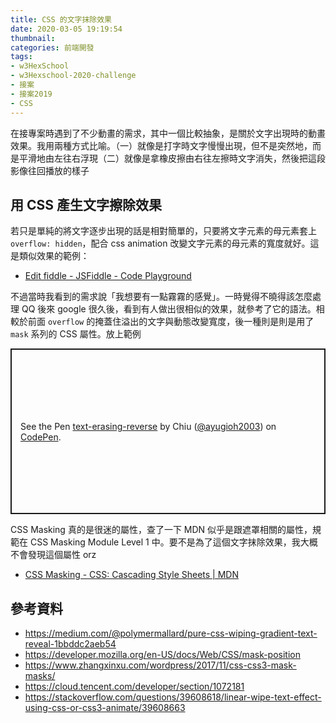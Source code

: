 ```yaml
---
title: CSS 的文字抹除效果
date: 2020-03-05 19:19:54
thumbnail:
categories: 前端開發
tags:
- w3HexSchool
- w3Hexschool-2020-challenge
- 接案
- 接案2019
- CSS
---
```


在接專案時遇到了不少動畫的需求，其中一個比較抽象，是關於文字出現時的動畫效果。我用兩種方式比喻。（一）就像是打字時文字慢慢出現，但不是突然地，而是平滑地由左往右浮現（二）就像是拿橡皮擦由右往左擦時文字消失，然後把這段影像往回播放的樣子

<!-- more -->

## 用 CSS 產生文字擦除效果

若只是單純的將文字逐步出現的話是相對簡單的，只要將文字元素的母元素套上 `overflow: hidden`，配合 css animation 改變文字元素的母元素的寬度就好。這是類似效果的範例：
* [Edit fiddle - JSFiddle - Code Playground](http://jsfiddle.net/4srtxofg/)

不過當時我看到的需求說「我想要有一點霧霧的感覺」。一時覺得不曉得該怎麼處理 QQ 後來 google 很久後，看到有人做出很相似的效果，就參考了它的語法。相較於前面 `overflow` 的掩蓋住溢出的文字與動態改變寬度，後一種則是則是用了 `mask` 系列的 CSS 屬性。放上範例

<p class="codepen" data-height="265" data-theme-id="light" data-default-tab="css,result" data-user="ayugioh2003" data-slug-hash="oNXGoMp" style="height: 265px; box-sizing: border-box; display: flex; align-items: center; justify-content: center; border: 2px solid; margin: 1em 0; padding: 1em;" data-pen-title="text-erasing-reverse">
  <span>See the Pen <a href="https://codepen.io/ayugioh2003/pen/oNXGoMp">
  text-erasing-reverse</a> by Chiu (<a href="https://codepen.io/ayugioh2003">@ayugioh2003</a>)
  on <a href="https://codepen.io">CodePen</a>.</span>
</p>
<script async src="https://static.codepen.io/assets/embed/ei.js"></script>

CSS Masking 真的是很迷的屬性，查了一下 MDN 似乎是跟遮罩相關的屬性，規範在 CSS Masking Module Level 1 中。要不是為了這個文字抹除效果，我大概不會發現這個屬性 orz
* [CSS Masking - CSS: Cascading Style Sheets | MDN](https://developer.mozilla.org/en-US/docs/Web/CSS/CSS_Masking)

## 參考資料
* https://medium.com/@polymermallard/pure-css-wiping-gradient-text-reveal-1bbddc2aeb54
* https://developer.mozilla.org/en-US/docs/Web/CSS/mask-position
* https://www.zhangxinxu.com/wordpress/2017/11/css-css3-mask-masks/
* https://cloud.tencent.com/developer/section/1072181
* https://stackoverflow.com/questions/39608618/linear-wipe-text-effect-using-css-or-css3-animate/39608663